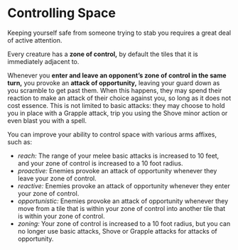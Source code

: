 # Controlling Space
Keeping yourself safe from someone trying to stab you requires a great deal of active attention. 

Every creature has a **zone of control,** by default the tiles that it is immediately adjacent to.

Whenever you **enter and leave an opponent’s zone of control in the same turn,** you provoke an **attack of opportunity,** leaving your guard down as you scramble to get past them. When this happens, they may spend their reaction to make an attack of their choice against you, so long as it does not cost essence. This is not limited to basic attacks: they may choose to hold you in place with a Grapple attack, trip you using the Shove minor action or even blast you with a spell.

You can improve your ability to control space with various arms affixes, such as:
* *reach:* The range of your melee basic attacks is increased to 10 feet, and your zone of control is increased to a 10 foot radius.
* *proactive:* Enemies provoke an attack of opportunity whenever they leave your zone of control.
* *reactive:* Enemies provoke an attack of opportunity whenever they enter your zone of control.
* *opportunistic:* Enemies provoke an attack of opportunity whenever they move from a tile that is within your zone of control into another tile that is within your zone of control.
* *zoning:* Your zone of control is increased to a 10 foot radius, but you can no longer use basic attacks, Shove or Grapple attacks for attacks of opportunity.
